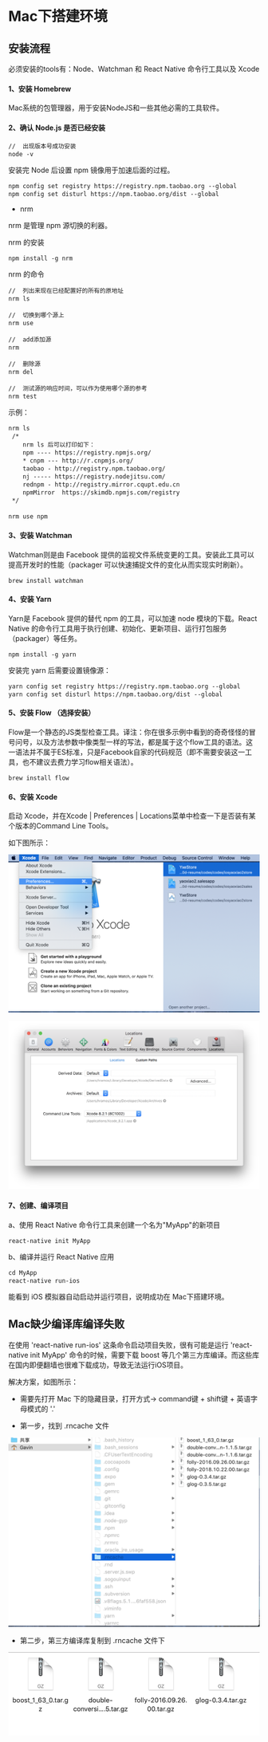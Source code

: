 # Mac下搭建环境

## 安装流程

必须安装的tools有：Node、Watchman 和 React Native 命令行工具以及 Xcode

#### 1、安装 Homebrew

Mac系统的包管理器，用于安装NodeJS和一些其他必需的工具软件。

#### 2、确认 Node.js 是否已经安装

```
//  出现版本号成功安装
node -v
```

安装完 Node 后设置 npm 镜像用于加速后面的过程。

```
npm config set registry https://registry.npm.taobao.org --global
npm config set disturl https://npm.taobao.org/dist --global
```

*   nrm

nrm 是管理 npm 源切换的利器。

nrm 的安装

```
npm install -g nrm
```

nrm 的命令

```
//  列出来现在已经配置好的所有的原地址
nrm ls

//  切换到哪个源上
nrm use

//  add添加源
nrm

//  删除源
nrm del

//  测试源的响应时间，可以作为使用哪个源的参考
nrm test
```

示例：

```
nrm ls
 /*
    nrm ls 后可以打印如下：
    npm ---- https://registry.npmjs.org/
    * cnpm --- http://r.cnpmjs.org/
    taobao - http://registry.npm.taobao.org/
    nj ----- https://registry.nodejitsu.com/
    rednpm - http://registry.mirror.cqupt.edu.cn
    npmMirror  https://skimdb.npmjs.com/registry
 */

nrm use npm
```

#### 3、安装 Watchman

Watchman则是由 Facebook 提供的监视文件系统变更的工具。安装此工具可以提高开发时的性能（packager 可以快速捕捉文件的变化从而实现实时刷新）。

```
brew install watchman
```

#### 4、安装 Yarn

Yarn是 Facebook 提供的替代 npm 的工具，可以加速 node 模块的下载。React Native 的命令行工具用于执行创建、初始化、更新项目、运行打包服务（packager）等任务。

```
npm install -g yarn
```

安装完 yarn 后需要设置镜像源：

```
yarn config set registry https://registry.npm.taobao.org --global
yarn config set disturl https://npm.taobao.org/dist --global
```

#### 5、安装 Flow （选择安装）

Flow是一个静态的JS类型检查工具。译注：你在很多示例中看到的奇奇怪怪的冒号问号，以及方法参数中像类型一样的写法，都是属于这个flow工具的语法。这一语法并不属于ES标准，只是Facebook自家的代码规范（即不需要安装这一工具，也不建议去费力学习flow相关语法）。

```
brew install flow
```

#### 6、安装 Xcode

启动 Xcode，并在Xcode | Preferences | Locations菜单中检查一下是否装有某个版本的Command Line Tools。

如下图所示：

![xcode](./img/xcode1.png)

![xcode](./img/xcode2.png)

#### 7、创建、编译项目

a、使用 React Native 命令行工具来创建一个名为"MyApp"的新项目

```
react-native init MyApp
```

b、编译并运行 React Native 应用

```
cd MyApp
react-native run-ios
```

能看到 iOS 模拟器自动启动并运行项目，说明成功在 Mac下搭建环境。

## Mac缺少编译库编译失败

在使用 'react-native run-ios' 这条命令启动项目失败，很有可能是运行 'react-native init MyApp' 命令的时候，需要下载 boost 等几个第三方库编译。而这些库在国内即便翻墙也很难下载成功，导致无法运行iOS项目。

解决方案，如图所示：

*    需要先打开 Mac 下的隐藏目录，打开方式-> command键 + shift键 + 英语字母模式的 '.'

*    第一步，找到 .rncache 文件

![compile](./img/compile1.png)

*    第二步，第三方编译库复制到 .rncache 文件下

![compile](./img/compile2.png)





